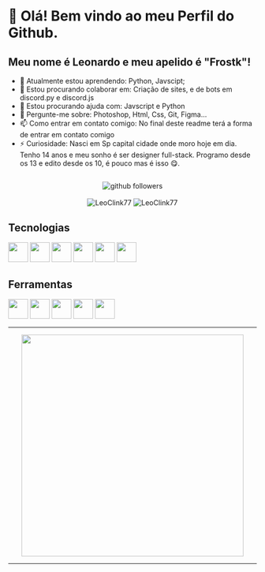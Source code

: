 # 👋 Olá! Bem vindo ao meu Perfil do Github.
## Meu nome é Leonardo e meu apelido é "Frostk"!

- 🌱 Atualmente estou aprendendo: Python, Javscipt;
- 👯 Estou procurando colaborar em: Criação de sites, e de bots em discord.py e discord.js
- 🤔 Estou procurando ajuda com: Javscript e Python
- 💬 Pergunte-me sobre: Photoshop, Html, Css, Git, Figma...
- 📫 Como entrar em contato comigo: No final deste readme terá a forma de entrar em contato comigo
- ⚡ Curiosidade: Nasci em Sp capital cidade onde moro hoje em dia. Tenho 14 anos e meu sonho é ser designer full-stack.
Programo desde os 13 e edito desde os 10, é pouco mas é isso 😋.

## 

<p align="center">
    <img src="https://img.shields.io/github/followers/LeoClink77 ?label=Follow&style=social" alt="github followers" /><br>
    <br>
    <img src="https://github-readme-stats.vercel.app/api?username=LeoClink77&show_icons=true&theme=dark" alt="LeoClink77" />
    <img src="https://github-readme-stats.vercel.app/api/top-langs/?username=LeoClink77&theme=dark" alt="LeoClink77" />
    
</p>

##  Tecnologias

<img src="https://cdn.jsdelivr.net/gh/devicons/devicon/icons/html5/html5-original.svg" width="40" height="40"/> <img src="https://cdn.jsdelivr.net/gh/devicons/devicon/icons/css3/css3-original.svg" width="40" height="40"/> <img src="https://cdn.jsdelivr.net/gh/devicons/devicon/icons/git/git-original.svg" width="40" height="40"/> <img src="https://cdn.jsdelivr.net/gh/devicons/devicon/icons/python/python-original.svg" width="40" height="40"/> <img src="https://cdn.jsdelivr.net/gh/devicons/devicon/icons/javascript/javascript-original.svg" width="40" height="40"/> <img src="https://cdn.jsdelivr.net/gh/devicons/devicon/icons/php/php-original.svg" width="40" height="40"/>

## Ferramentas 

<img src="https://cdn.jsdelivr.net/gh/devicons/devicon/icons/photoshop/photoshop-plain.svg" width="40" height="40"/> <img src="https://cdn.jsdelivr.net/gh/devicons/devicon/icons/aftereffects/aftereffects-original.svg" width="40" height="40"/> <img src="https://cdn.jsdelivr.net/gh/devicons/devicon/icons/illustrator/illustrator-plain.svg" width="40" height="40"/> <img src="https://cdn.jsdelivr.net/gh/devicons/devicon/icons/figma/figma-original.svg" width="40" height="40"/> <img src="https://cdn.jsdelivr.net/gh/devicons/devicon/icons/github/github-original.svg" width="40" height="40"/>
          
 
 <hr>
 <p align="center">
  <a target="_blank" href="https://discord.com/users/1046980244554383430"><img href="https://discord.com/users/1046980244554383430" src="https://lanyard.cnrad.dev/api/1046980244554383430?bg=0c0c1e&borderRadius=20px&animated=true&idleMessage=Estou%20fazendo%20nada%20agora..." width="450px"></a>
</p>
<hr>  
          

<!--
**LeoClink77/LeoClink77** is a ✨ _special_ ✨ repository because its `README.md` (this file) appears on your GitHub profile.
-->
